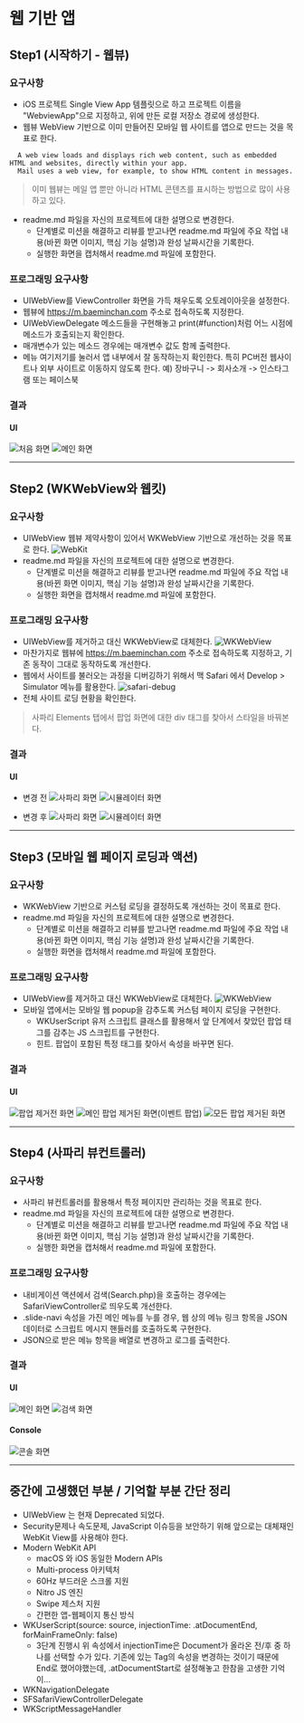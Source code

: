 # 웹 기반 앱

## Step1 (시작하기 - 웹뷰)
### 요구사항
- iOS 프로젝트 Single View App 템플릿으로 하고 프로젝트 이름을 "WebviewApp"으로 지정하고, 위에 만든 로컬 저장소 경로에 생성한다.
- 웹뷰 WebView 기반으로 이미 만들어진 모바일 웹 사이트를 앱으로 만드는 것을 목표로 한다.
```
  A web view loads and displays rich web content, such as embedded HTML and websites, directly within your app. 
  Mail uses a web view, for example, to show HTML content in messages.
```
> 이미 웹뷰는 메일 앱 뿐만 아니라 HTML 콘텐츠를 표시하는 방법으로 많이 사용하고 있다.

- readme.md 파일을 자신의 프로젝트에 대한 설명으로 변경한다.
    - 단계별로 미션을 해결하고 리뷰를 받고나면 readme.md 파일에 주요 작업 내용(바뀐 화면 이미지, 핵심 기능 설명)과 완성 날짜시간을 기록한다.
    - 실행한 화면을 캡처해서 readme.md 파일에 포함한다.

### 프로그래밍 요구사항
- UIWebView를 ViewController 화면을 가득 채우도록 오토레이아웃을 설정한다.
- 웹뷰에 https://m.baeminchan.com 주소로 접속하도록 지정한다.
- UIWebViewDelegate 메소드들을 구현해놓고 print(#function)처럼 어느 시점에 메소드가 호출되는지 확인한다.
- 매개변수가 있는 메소드 경우에는 매개변수 값도 함께 출력한다.
- 메뉴 여기저기를 눌러서 앱 내부에서 잘 동작하는지 확인한다. 특히 PC버전 웹사이트나 외부 사이트로 이동하지 않도록 한다. 예) 장바구니 -> 회사소개 -> 인스타그램 또는 페이스북

### 결과
#### UI
![처음 화면](materials/step1_01.png)
![메인 화면](materials/step1_02.png)

---
## Step2 (WKWebView와 웹킷)
### 요구사항
- UIWebView 웹뷰 제약사항이 있어서 WKWebView 기반으로 개선하는 것을 목표로 한다.
![WebKit](materials/webapp-step2-webkit.png)
- readme.md 파일을 자신의 프로젝트에 대한 설명으로 변경한다.
    - 단계별로 미션을 해결하고 리뷰를 받고나면 readme.md 파일에 주요 작업 내용(바뀐 화면 이미지, 핵심 기능 설명)과 완성 날짜시간을 기록한다.
    - 실행한 화면을 캡처해서 readme.md 파일에 포함한다.

### 프로그래밍 요구사항
- UIWebView를 제거하고 대신 WKWebView로 대체한다.
![WKWebView](materials/webapp-step2-WKWebView.png)
- 마찬가지로 웹뷰에 https://m.baeminchan.com 주소로 접속하도록 지정하고, 기존 동작이 그대로 동작하도록 개선한다.
- 웹에서 사이트를 불러오는 과정을 디버깅하기 위해서 맥 Safari 에서 Develop > Simulator 메뉴를 활용한다.
![safari-debug](materials/webapp-step2-safari-debug.png)
- 전체 사이트 로딩 현황을 확인한다.
> 사파리 Elements 탭에서 팝업 화면에 대한 div 태그를 찾아서 스타일을 바꿔본다.

### 결과
#### UI
- 변경 전
![사파리 화면](materials/step2_01.png)
![시뮬레이터 화면](materials/step1_02.png)

- 변경 후
![사파리 화면](materials/step2_02.png)
![시뮬레이터 화면](materials/step2_03.png)

---
## Step3 (모바일 웹 페이지 로딩과 액션)
### 요구사항
- WKWebView 기반으로 커스텀 로딩을 결정하도록 개선하는 것이 목표로 한다.
- readme.md 파일을 자신의 프로젝트에 대한 설명으로 변경한다.
    - 단계별로 미션을 해결하고 리뷰를 받고나면 readme.md 파일에 주요 작업 내용(바뀐 화면 이미지, 핵심 기능 설명)과 완성 날짜시간을 기록한다.
    - 실행한 화면을 캡처해서 readme.md 파일에 포함한다.

### 프로그래밍 요구사항
- UIWebView를 제거하고 대신 WKWebView로 대체한다.
![WKWebView](materials/webapp-step3-pageloading.png)
- 모바일 앱에서는 모바일 웹 popup을 감추도록 커스텀 페이지 로딩을 구현한다.
    - WKUserScript 유저 스크립트 클래스를 활용해서 앞 단계에서 찾았던 팝업 태그를 감추는 JS 스크립트를 구현한다.
    - 힌트. 팝업이 포함된 특정 태그를 찾아서 속성을 바꾸면 된다.

### 결과
#### UI
![팝업 제거전 화면](materials/step1_01.png)
![메인 팝업 제거된 화면(이벤트 팝업)](materials/step3_01.png)
![모든 팝업 제거된 화면](materials/step1_02.png)

---
## Step4 (사파리 뷰컨트롤러)
### 요구사항
- 사파리 뷰컨트롤러를 활용해서 특정 페이지만 관리하는 것을 목표로 한다.
- readme.md 파일을 자신의 프로젝트에 대한 설명으로 변경한다.
    - 단계별로 미션을 해결하고 리뷰를 받고나면 readme.md 파일에 주요 작업 내용(바뀐 화면 이미지, 핵심 기능 설명)과 완성 날짜시간을 기록한다.
    - 실행한 화면을 캡처해서 readme.md 파일에 포함한다.

### 프로그래밍 요구사항
- 내비게이션 액션에서 검색(Search.php)을 호출하는 경우에는 SafariViewController로 띄우도록 개선한다.
- .slide-navi 속성을 가진 메인 메뉴를 누를 경우, 웹 상의 메뉴 링크 항목을 JSON 데이터로 스크립트 메시지 핸들러를 호출하도록 구현한다.
- JSON으로 받은 메뉴 항목을 배열로 변경하고 로그를 출력한다.

### 결과
#### UI
![메인 화면](materials/step1_02.png)
![검색 화면](materials/step4_01.png)

#### Console
![콘솔 화면](materials/step4_02.png)

---
## 중간에 고생했던 부분 / 기억할 부분 간단 정리
- UIWebView 는 현재 Deprecated 되었다.
- Security문제나 속도문제, JavaScript 이슈등을 보안하기 위해 앞으로는 대체재인 WebKit View를 사용해야 한다.
- Modern WebKit API
    - macOS 와 iOS 동일한 Modern APIs
    - Multi-process 아키텍처
    - 60Hz 부드러운 스크롤 지원
    - Nitro JS 엔진
    - Swipe 제스처 지원
    - 간편한 앱-웹페이지 통신 방식
- WKUserScript(source: source, injectionTime: .atDocumentEnd, forMainFrameOnly: false)
    - 3단계 진행시 위 속성에서 injectionTime은 Document가 올라온 전/후 중 하나를 선택할 수가 있다. 기존에 있는 Tag의 속성을 변경하는 것이기 때문에 End로 했어야했는데, .atDocumentStart로 설정해놓고 한참을 고생한 기억이...
- WKNavigationDelegate
- SFSafariViewControllerDelegate
- WKScriptMessageHandler
